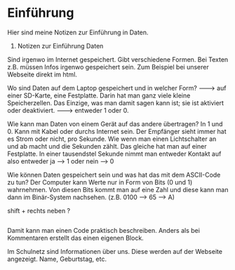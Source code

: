 # Einführung

Hier sind meine Notizen zur Einführung in Daten.

1. Notizen zur Einführung Daten

Sind irgenwo im Internet gespeichert. Gibt verschiedene Formen. Bei Texten z.B.
müssen Infos irgenwo gespeichert sein. Zum Beispiel bei unserer Webseite direkt
im html.

Wo sind Daten auf dem Laptop gespeichert und in welcher Form? ---> auf einer
SD-Karte, eine Festplatte. Darin hat man ganz viele kleine Speicherzellen. Das
Einzige, was man damit sagen kann ist; sie ist aktiviert oder deaktiviert. --->
entweder 1 oder 0.

Wie kann man Daten von einem Gerät auf das andere übertragen? In 1 und 0. Kann
mit Kabel oder durchs Internet sein. Der Empfänger sieht immer hat es Strom oder
nicht, pro Sekunde. Wie wenn man einen Lichtschalter an und ab macht und die
Sekunden zählt. Das gleiche hat man auf einer Festplatte. In einer tausendstel
Sekunde nimmt man entweder Kontakt auf also entweder ja --> 1 oder nein --> 0

Wie können Daten gespeichert sein und was hat das mit dem ASCII-Code zu tun? Der
Computer kann Werte nur in Form von Bits (0 und 1) wahrnehmen. Von diesen Bits
kommt man auf eine Zahl und diese kann man dann im Binär-System nachsehen. (z.B.
0100 --> 65 --> A)

shift + rechts neben ?

```JSON

```

Damit kann man einen Code praktisch beschreiben. Anders als bei Kommentaren
erstellt das einen eigenen Block.

Im Schulnetz sind Informationen über uns. Diese werden auf der Webseite
angezeigt. Name, Geburtstag, etc.
